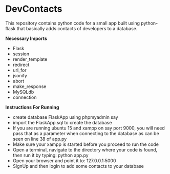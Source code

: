 # DevContacts
This repository contains python code for a small app built using python-flask that basically adds contacts of developers to a database.

<b>Necessary Imports</b>
+ Flask
+ session
+ render_template
+ redirect
+ url_for
+ jsonify
+ abort
+ make_response
+ MySQLdb
+ connection

<b>Instructions For Running</b>
+ create database FlaskApp using phpmyadmin say
+ import the FlaskApp.sql to create the database
+ If you are running ubuntu 15 and xampp on say port 9000, you will need pass that as a parameter when connecting to the database as can be seen on line 38 of app.py
+ Make sure your xampp is started before you proceed to run the code
+ Open a terminal, navigate to the directory where your code is found, then run it by typing: python app.py
+ Open your browser and point it to: 127.0.0.1:5000
+ SignUp and then logIn to add some contacts to your database
